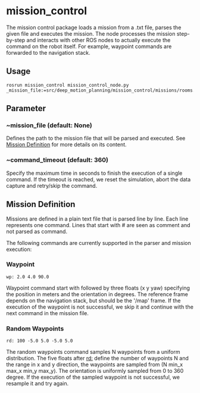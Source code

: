 # mission_control

The mission control package loads a mission from a .txt file, parses the given file and 
executes the mission. The node processes the mission step-by-step and interacts with other ROS
nodes to actually execute the command on the robot itself. For example, waypoint commands are 
forwarded to the navigation stack.

## Usage
```
rosrun mission_control mission_control_node.py _mission_file:=src/deep_motion_planning/mission_control/missions/rooms.txt
```

## Parameter
### ~mission_file (default: None)
Defines the path to the mission file that will be parsed and executed. See [Mission Definition](#commands) for more details on its content.

### ~command_timeout (default: 360)
Specify the maximum time in seconds to finish the execution of a single command. If the timeout is
reached, we reset the simulation, abort the data capture and retry/skip the command.

## Mission Definition <a name="commands"></a>
Missions are defined in a plain text file that is parsed line by line. Each line represents one
command. Lines that start with # are seen as comment and not parsed as command.

The following commands are currently supported in the parser and mission execution:

### Waypoint
```
wp: 2.0 4.0 90.0
```
Waypoint command start with <wp> followed by three floats (x y yaw) specifying the position in
meters and the orientation in degrees. The reference frame depends on the navigation stack, but 
should be the '/map' frame. If the execution of the waypoint is not successful, we skip it and
continue with the next command in the mission file.

### Random Waypoints
```
rd: 100 -5.0 5.0 -5.0 5.0
```
The random waypoints command samples N waypoints from a uniform distribution. The five floats after
<rd:> define the number of waypoints N and the range in x and y direction, the waypoints are sampled
from (N min_x max_x min_y max_y). The orientation is uniformly sampled from 0 to 360 degree. If the
execution of the sampled waypoint is not successful, we resample it and try again.
